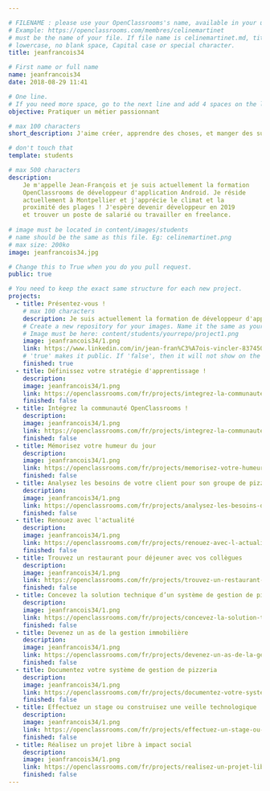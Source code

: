 ```yaml
---

# FILENAME : please use your OpenClassrooms's name, available in your url.
# Example: https://openclassrooms.com/membres/celinemartinet
# must be the name of your file. If file name is celinemartinet.md, title is celinemartinet.
# lowercase, no blank space, Capital case or special character.
title: jeanfrancois34

# First name or full name
name: jeanfrancois34
date: 2018-08-29 11:41

# One line.
# If you need more space, go to the next line and add 4 spaces on the left, as in 'description'.
objective: Pratiquer un métier passionnant

# max 100 characters
short_description: J'aime créer, apprendre des choses, et manger des sushis

# don't touch that
template: students

# max 500 characters
description:
	Je m'appelle Jean-François et je suis actuellement la formation 
	OpenClassrooms de développeur d'application Android. Je réside 
	actuellement à Montpellier et j'apprécie le climat et la 
	proximité des plages ! J'espère devenir développeur en 2019
	et trouver un poste de salarié ou travailler en freelance. 
 
# image must be located in content/images/students
# name should be the same as this file. Eg: celinemartinet.png
# max size: 200ko
image: jeanfrancois34.jpg

# Change this to True when you do you pull request.
public: true

# You need to keep the exact same structure for each new project.
projects:
  - title: Présentez-vous !
    # max 100 characters
    description: Je suis actuellement la formation de développeur d'application android.                                            
    # Create a new repository for your images. Name it the same as your nickname and profile picture.
    # Image must be here: content/students/yourrepo/project1.png
    image: jeanfrancois34/1.png
    link: https://www.linkedin.com/in/jean-fran%C3%A7ois-vincler-837450154/
    # 'true' makes it public. If 'false', then it will not show on the website.
    finished: true
  - title: Définissez votre stratégie d'apprentissage ! 	
    description: 
    image: jeanfrancois34/1.png
    link: https://openclassrooms.com/fr/projects/integrez-la-communaute-openclassrooms
    finished: false
  - title: Intégrez la communauté OpenClassrooms ! 
    description: 
    image: jeanfrancois34/1.png
    link: https://openclassrooms.com/fr/projects/integrez-la-communaute-openclassrooms
    finished: false
  - title: Mémorisez votre humeur du jour 	
    description: 
    image: jeanfrancois34/1.png
    link: https://openclassrooms.com/fr/projects/memorisez-votre-humeur-du-jour
    finished: false
  - title: Analysez les besoins de votre client pour son groupe de pizzerias 
    description: 
    image: jeanfrancois34/1.png
    link: https://openclassrooms.com/fr/projects/analysez-les-besoins-de-votre-client-pour-son-groupe-de-pizzerias
    finished: false
  - title: Renouez avec l'actualité 
    description: 
    image: jeanfrancois34/1.png
    link: https://openclassrooms.com/fr/projects/renouez-avec-l-actualite
    finished: false
  - title: Trouvez un restaurant pour déjeuner avec vos collègues 	
    description: 
    image: jeanfrancois34/1.png
    link: https://openclassrooms.com/fr/projects/trouvez-un-restaurant-pour-dejeuner-avec-vos-collegues
    finished: false
  - title: Concevez la solution technique d’un système de gestion de pizzeria
    description: 
    image: jeanfrancois34/1.png
    link: https://openclassrooms.com/fr/projects/concevez-la-solution-technique-d-un-systeme-de-gestion-de-pizzeria
    finished: false
  - title: Devenez un as de la gestion immobilière 
    description: 
    image: jeanfrancois34/1.png
    link: https://openclassrooms.com/fr/projects/devenez-un-as-de-la-gestion-immobiliere
    finished: false
  - title: Documentez votre système de gestion de pizzeria 	
    description: 
    image: jeanfrancois34/1.png
    link: https://openclassrooms.com/fr/projects/documentez-votre-systeme-de-gestion-de-pizzeria
    finished: false
  - title: Effectuez un stage ou construisez une veille technologique 	
    description: 
    image: jeanfrancois34/1.png
    link: https://openclassrooms.com/fr/projects/effectuez-un-stage-ou-construisez-une-veille-technologique
    finished: false
  - title: Réalisez un projet libre à impact social 
    description: 
    image: jeanfrancois34/1.png
    link: https://openclassrooms.com/fr/projects/realisez-un-projet-libre-a-impact-social-1
    finished: false
---
```

